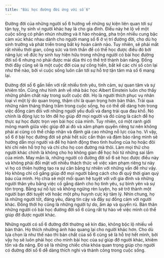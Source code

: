 ```yaml
---
title: "Bài học đường đời ứng với số 6"
---
```

Đường đời của những người số 6 hướng về những sự kiện liên quan tới sự tận tụy, hy sinh vì người khác hay là cho gia đình. Điều này hé lộ về một cuộc sống có phần nhún nhường và ít hào nhoáng, pha trộn nhiều cung bậc cảm xúc khác nhau dành cho người mang số 6 ở vị trí đường đời, cho dù họ sinh trưởng và phát triển trong bất kỳ hoàn cảnh nào. Tuy nhiên, sẽ phải mất rất nhiều thời gian, công sức và tinh thần để có thể học được điều đó bởi năng lực về đức hy sinh tuy hiện hữu trong những người có bài học đường đời số 6 nhưng nó phải được mài dũa thì có thể trở thành bản năng. Đồng thời đây cũng sẽ là một cuộc đời của sự cống hiến, bất kể các chỉ số còn lại như thế nào, bởi vì cuộc sống luôn cần tới sự hỗ trợ tận tâm mà số 6 mang lại.

Đường đời số 6 gắn liền với rất nhiều tình yêu, tình cảm, sự quan tâm và sự khiêm tốn. Cũng như hình ảnh về nhà bác học Albert Einstein luôn cho thấy những phẩm chất này trong suốt cuộc đời. Họ là người thích phục vụ nhân loại vì một lý do quan trọng, thậm chí là quan trọng hơn bản thân. Trải qua những năm tháng thăng trầm trong cuộc sống, họ có thể dễ dàng hơn trong việc đồng cảm đối với những người yếu đuối và đang trải qua đau khổ. Nó chính là động lực to lớn để họ giúp đỡ mọi người và đó cũng là cách để họ thực sự học được trọn vẹn bài học của mình. Tuy nhiên, có một ranh giới mỏng manh giữa việc giúp đỡ ai đó và xâm phạm quyền riêng tư nên không phải ai cũng có thể chấp nhận và đánh giá cao những nỗ lực của họ. Vì vậy, số 6 ở bài học đường đời sẽ phải hết sức cẩn thận và đảm bảo rằng mình sẽ hướng dẫn mọi người và để họ hành động theo tình huống của họ hoặc đôi khi chỉ nên hỗ trợ họ và chỉ cho họ con đường mà thôi. Làm mọi thứ cho người khác chính là không cho họ không gian để học hỏi từ những sai lầm của mình. May mắn là, những người có đường đời số 6 sẽ học được điều này và không phải đối mặt với nhiều thách thức về việc xâm phạm riêng tư này vì họ có thiên hướng tạo ra sự cân bằng tự nhiên với những vấn đề như vậy. Họ không chỉ cố gắng giúp đỡ mọi người bằng cách cho đi quỹ thời gian quý báu của mình. Họ chia sẻ một mối quan hệ tuyệt vời với gia đình và những người thân yêu bằng việc cố gắng dành cho họ tình yêu, sự bình yên và sự tôn trọng. Bằng sự nỗ lực và không ngừng rèn luyện, họ sẽ trở thành một người bạn đời tuyệt vời hoặc một phụ huynh cực kỳ tâm lý. Nhìn chung, họ là những người tốt, đáng yêu, đáng tin cậy và đầy sự đồng cảm với người khác. Đồng thời họ cũng là những người tự do, ấm áp và quyến rũ. Bản thân những người có bài học đường đời số 6 cũng rất tự hào về việc mình có thể giúp đỡ được người khác. 

Những người có số 6 đường đời thường sẽ kín đáo, không bộc lộ nhiều về bản thân. Họ thích nhường ánh hào quang lại cho người khác hơn. Cho dù lựa chọn là như thế nào thì bản chất của số 6 cũng sẽ là hỗ trợ hết mình, bởi vậy họ sẽ luôn phải học cho mình bài học của sự giúp đỡ người khác, khiêm tốn và đa năng. Đó sẽ là những chiếc chìa khóa quan trọng giúp cho người có đường đời số 6 dễ dàng thích nghi và thành công trong cuộc sống.
